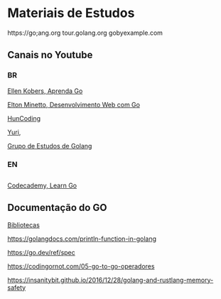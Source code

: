 # Materiais de Estudos

https://go;ang.org
tour.golang.org
gobyexample.com

## Canais no Youtube

### BR

[Ellen Kobers, Aprenda Go](https://www.youtube.com/c/AprendaGo)

[Elton Minetto, Desenvolvimento Web com Go](https://www.youtube.com/watch?v=MNE_grboFPM&list=PL0qudqr7_CuStQUsf2vtHXMxOp5gl_ENc)

[HunCoding](https://www.youtube.com/channel/UCT5d7jUni66Oii3jNRPPOfg/featured)

[Yuri, ](https://www.youtube.com/watch?v=P-VHtR_GkgM&list=PLbUTdIoS5vt_zP6rcKxpKJFWGgP9UXyiO)

[Grupo de Estudos de Golang](https://www.youtube.com/channel/UCxRoRvJi7NbC2boKAV70t_g)

### EN

##

[](https://www.sololearn.com/learning/1164?modal=unlock&ccid=1166)

[Codecademy, Learn Go](https://www.codecademy.com/learn/learn-go)

## Documentação do GO

[Bibliotecas](https://pkg.go.dev/std)

https://golangdocs.com/println-function-in-golang

https://go.dev/ref/spec

https://codingornot.com/05-go-to-go-operadores

https://insanitybit.github.io/2016/12/28/golang-and-rustlang-memory-safety
